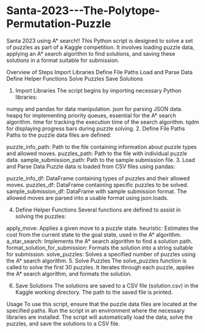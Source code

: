 # Santa-2023---The-Polytope-Permutation-Puzzle

Santa 2023 using A* search!!
This Python script is designed to solve a set of puzzles as part of a Kaggle competition. It involves loading puzzle data, applying an A* search algorithm to find solutions, and saving these solutions in a format suitable for submission.

Overview of Steps
Import Libraries
Define File Paths
Load and Parse Data
Define Helper Functions
Solve Puzzles
Save Solutions
1. Import Libraries
The script begins by importing necessary Python libraries:

numpy and pandas for data manipulation.
json for parsing JSON data.
heapq for implementing priority queues, essential for the A* search algorithm.
time for tracking the execution time of the search algorithm.
tqdm for displaying progress bars during puzzle solving.
2. Define File Paths
Paths to the puzzle data files are defined:

puzzle_info_path: Path to the file containing information about puzzle types and allowed moves.
puzzles_path: Path to the file with individual puzzle data.
sample_submission_path: Path to the sample submission file.
3. Load and Parse Data
Puzzle data is loaded from CSV files using pandas:

puzzle_info_df: DataFrame containing types of puzzles and their allowed moves.
puzzles_df: DataFrame containing specific puzzles to be solved.
sample_submission_df: DataFrame with sample submission format.
The allowed moves are parsed into a usable format using json.loads.

4. Define Helper Functions
Several functions are defined to assist in solving the puzzles:

apply_move: Applies a given move to a puzzle state.
heuristic: Estimates the cost from the current state to the goal state, used in the A* algorithm.
a_star_search: Implements the A* search algorithm to find a solution path.
format_solution_for_submission: Formats the solution into a string suitable for submission.
solve_puzzles: Solves a specified number of puzzles using the A* search algorithm.
5. Solve Puzzles
The solve_puzzles function is called to solve the first 30 puzzles. It iterates through each puzzle, applies the A* search algorithm, and formats the solution.

6. Save Solutions
The solutions are saved to a CSV file (solution.csv) in the Kaggle working directory. The path to the saved file is printed.

Usage
To use this script, ensure that the puzzle data files are located at the specified paths. Run the script in an environment where the necessary libraries are installed. The script will automatically load the data, solve the puzzles, and save the solutions to a CSV file.
